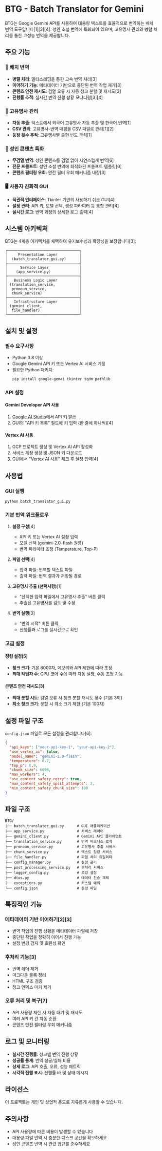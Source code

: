# BTG - Batch Translator for Gemini

BTG는 Google Gemini API를 사용하여 대용량 텍스트를 효율적으로 번역하는 배치 번역 도구입니다[1][3][4]. 성인 소설 번역에 특화되어 있으며, 고유명사 관리와 병렬 처리를 통한 고성능 번역을 제공합니다.

## 주요 기능

### 🔄 배치 번역
- **병렬 처리**: 멀티스레딩을 통한 고속 번역 처리[3]
- **이어하기 기능**: 메타데이터 기반으로 중단된 번역 작업 재개[3]
- **콘텐츠 안전 재시도**: 검열 오류 시 자동 청크 분할 및 재시도[3]
- **진행률 추적**: 실시간 번역 진행 상황 모니터링[3][4]

### 📝 고유명사 관리
- **자동 추출**: 텍스트에서 외국어 고유명사 자동 추출 및 한국어 번역[1]
- **CSV 관리**: 고유명사-번역 매핑을 CSV 파일로 관리[1][2]
- **등장 횟수 추적**: 고유명사별 출현 빈도 분석[1]

### 🎯 성인 콘텐츠 특화
- **무검열 번역**: 성인 콘텐츠를 검열 없이 자연스럽게 번역[6]
- **전문 프롬프트**: 성인 소설 번역에 최적화된 프롬프트 템플릿[6]
- **콘텐츠 필터링 우회**: 안전 필터 우회 메커니즘 내장[3]

### 🖥️ 사용자 친화적 GUI
- **직관적 인터페이스**: Tkinter 기반의 사용하기 쉬운 GUI[4]
- **설정 관리**: API 키, 모델 선택, 생성 파라미터 등 통합 관리[4]
- **실시간 로그**: 번역 과정의 상세한 로그 출력[4]

## 시스템 아키텍처

BTG는 4계층 아키텍처를 채택하여 유지보수성과 확장성을 보장합니다[3]:

```
┌─────────────────────────────────┐
│     Presentation Layer          │
│  (batch_translator_gui.py)      │
├─────────────────────────────────┤
│      Service Layer              │
│    (app_service.py)             │
├─────────────────────────────────┤
│   Business Logic Layer          │
│ (translation_service,           │
│  pronoun_service,               │
│  chunk_service)                 │
├─────────────────────────────────┤
│   Infrastructure Layer          │
│ (gemini_client,                 │
│  file_handler)                  │
└─────────────────────────────────┘
```

## 설치 및 설정

### 필수 요구사항
- Python 3.8 이상
- Google Gemini API 키 또는 Vertex AI 서비스 계정
- 필요한 Python 패키지:
  ```bash
  pip install google-genai tkinter tqdm pathlib
  ```

### API 설정

#### Gemini Developer API 사용
1. [Google AI Studio](https://aistudio.google.com/)에서 API 키 발급
2. GUI의 "API 키 목록" 필드에 키 입력 (한 줄에 하나씩)[4]

#### Vertex AI 사용
1. GCP 프로젝트 생성 및 Vertex AI API 활성화
2. 서비스 계정 생성 및 JSON 키 다운로드
3. GUI에서 "Vertex AI 사용" 체크 후 설정 입력[4]

## 사용법

### GUI 실행
```bash
python batch_translator_gui.py
```

### 기본 번역 워크플로우

1. **설정 구성**[4]
   - API 키 또는 Vertex AI 설정 입력
   - 모델 선택 (gemini-2.0-flash 권장)
   - 번역 파라미터 조정 (Temperature, Top-P)

2. **파일 선택**[4]
   - 입력 파일: 번역할 텍스트 파일
   - 출력 파일: 번역 결과가 저장될 경로

3. **고유명사 추출 (선택사항)**[1]
   - "선택한 입력 파일에서 고유명사 추출" 버튼 클릭
   - 추출된 고유명사를 검토 및 수정

4. **번역 실행**[3]
   - "번역 시작" 버튼 클릭
   - 진행률과 로그를 실시간으로 확인

### 고급 설정

#### 청킹 설정[5]
- **청크 크기**: 기본 6000자, 메모리와 API 제한에 따라 조정
- **최대 작업자 수**: CPU 코어 수에 따라 자동 설정, 수동 조정 가능

#### 콘텐츠 안전 재시도[3]
- **최대 분할 시도**: 검열 오류 시 청크 분할 재시도 횟수 (기본 3회)
- **최소 청크 크기**: 분할 시 최소 크기 제한 (기본 100자)

## 설정 파일 구조

`config.json` 파일로 모든 설정을 관리합니다[6]:

```json
{
  "api_keys": ["your-api-key-1", "your-api-key-2"],
  "use_vertex_ai": false,
  "model_name": "gemini-2.0-flash",
  "temperature": 0.7,
  "top_p": 0.9,
  "chunk_size": 6000,
  "max_workers": 4,
  "use_content_safety_retry": true,
  "max_content_safety_split_attempts": 3,
  "min_content_safety_chunk_size": 100
}
```

## 파일 구조

```
BTG/
├── batch_translator_gui.py      # GUI 애플리케이션
├── app_service.py               # 서비스 레이어
├── gemini_client.py             # Gemini API 클라이언트
├── translation_service.py       # 번역 비즈니스 로직
├── pronoun_service.py           # 고유명사 추출 서비스
├── chunk_service.py             # 텍스트 청킹 서비스
├── file_handler.py              # 파일 처리 유틸리티
├── config_manager.py            # 설정 관리
├── post_processing_service.py   # 후처리 서비스
├── logger_config.py             # 로깅 설정
├── dtos.py                      # 데이터 전송 객체
├── exceptions.py                # 커스텀 예외
└── config.json                  # 설정 파일
```

## 특징적인 기능

### 메타데이터 기반 이어하기[2][3]
- 번역 작업의 진행 상황을 메타데이터 파일에 저장
- 중단된 작업을 정확히 이어서 진행 가능
- 설정 변경 감지 및 호환성 확인

### 후처리 기능[3]
- 번역 헤더 제거
- 마크다운 블록 정리
- HTML 구조 검증
- 청크 인덱스 마커 제거

### 오류 처리 및 복구[7]
- API 사용량 제한 시 자동 대기 및 재시도
- 여러 API 키 간 자동 순환
- 콘텐츠 안전 필터링 우회 메커니즘

## 로그 및 모니터링

- **실시간 진행률**: 청크별 번역 진행 상황
- **성공률 통계**: 번역 성공/실패 비율
- **상세 로그**: API 호출, 오류, 성능 메트릭
- **시각적 진행 표시**: 진행률 바 및 상태 메시지

## 라이선스

이 프로젝트는 개인 및 상업적 용도로 자유롭게 사용할 수 있습니다.

## 주의사항

- API 사용량에 따른 비용이 발생할 수 있습니다
- 대용량 파일 번역 시 충분한 디스크 공간을 확보하세요
- 성인 콘텐츠 번역 시 관련 법규를 준수하세요

